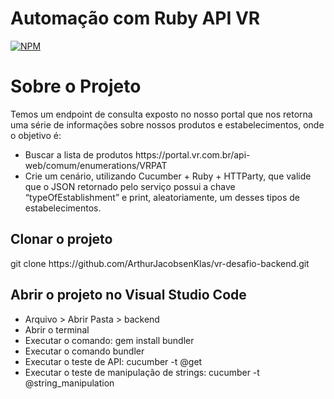 # Automação com Ruby API VR
[![NPM](https://img.shields.io/npm/l/react)](https://github.com/neliocursos/exemplo-readme/blob/main/LICENSE) 
<h1>Sobre o Projeto</h1>
<p>Temos um endpoint de consulta exposto no nosso portal que nos retorna uma série de informações sobre
nossos produtos e estabelecimentos, onde o objetivo é:<br></p>
<ul>
  <li>Buscar a lista de produtos https://portal.vr.com.br/api-web/comum/enumerations/VRPAT</li>
  <li>Crie um cenário, utilizando Cucumber + Ruby + HTTParty, que valide que o JSON retornado pelo serviço possui a chave “typeOfEstablishment” e print, aleatoriamente, um desses tipos de estabelecimentos.</li>
</ul>
<h2>Clonar o projeto</h2>
<p>git clone https://github.com/ArthurJacobsenKlas/vr-desafio-backend.git</p>

<h2>Abrir o projeto no Visual Studio Code</h2>
<ul>
  <li>Arquivo > Abrir Pasta > backend</li>
  <li>Abrir o terminal</li>
  <li>Executar o comando: gem install bundler
  <li>Executar o comando bundler</li>
  <li>Executar o teste de API: cucumber -t @get</li>
  <li>Executar o teste de manipulação de strings: cucumber -t @string_manipulation</li>
</ul>
